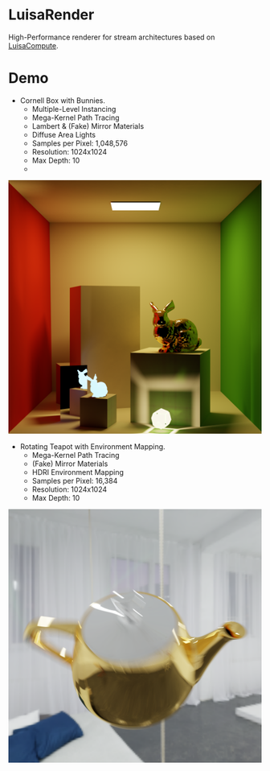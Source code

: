 # LuisaRender
High-Performance renderer for stream architectures based on [LuisaCompute](https://github.com/Mike-Leo-Smith/LuisaCompute).

# Demo
- Cornell Box with Bunnies.
   - Multiple-Level Instancing
   - Mega-Kernel Path Tracing
   - Lambert & (Fake) Mirror Materials
   - Diffuse Area Lights
   - Samples per Pixel: 1,048,576
   - Resolution: 1024x1024
   - Max Depth: 10
   - 
![CornellBoxBunny](data/scenes/test-1048576spp.png)

- Rotating Teapot with Environment Mapping.
   - Mega-Kernel Path Tracing
   - (Fake) Mirror Materials
   - HDRI Environment Mapping
   - Samples per Pixel: 16,384
   - Resolution: 1024x1024
   - Max Depth: 10

![CornellBoxBunny](data/scenes/environment-mapping.png)
